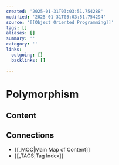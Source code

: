 ```yaml
---
created: '2025-01-31T03:03:51.754288'
modified: '2025-01-31T03:03:51.754294'
source: '[[Object Oriented Programming]]'
tags: []
aliases: []
summary: ''
category: ''
links:
  outgoing: []
  backlinks: []

---
```


# Polymorphism

## Content


## Connections
- [[_MOC|Main Map of Content]]
- [[_TAGS|Tag Index]]
